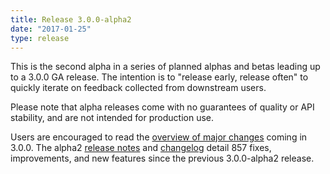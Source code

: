 ```yaml
---
title: Release 3.0.0-alpha2
date: "2017-01-25"
type: release
---
```

<!---
  Licensed under the Apache License, Version 2.0 (the "License");
  you may not use this file except in compliance with the License.
  You may obtain a copy of the License at

   https://www.apache.org/licenses/LICENSE-2.0

  Unless required by applicable law or agreed to in writing, software
  distributed under the License is distributed on an "AS IS" BASIS,
  WITHOUT WARRANTIES OR CONDITIONS OF ANY KIND, either express or implied.
  See the License for the specific language governing permissions and
  limitations under the License. See accompanying LICENSE file.
-->

This is the second alpha in a series of planned alphas and betas leading up to a 3.0.0 GA release. The intention is to "release early, release often" to quickly iterate on feedback collected from downstream users.

Please note that alpha releases come with no guarantees of quality or API stability, and are not intended for production use.

Users are encouraged to read the [overview of major changes](https://hadoop.apache.org/docs/r3.0.0-alpha2/index.html) coming
in 3.0.0. The alpha2 [release notes](https://hadoop.apache.org/docs/r3.0.0-alpha2/hadoop-project-dist/hadoop-common/release/3.0.0-alpha2/RELEASENOTES.3.0.0-alpha2.html)
and [changelog](https://hadoop.apache.org/docs/r3.0.0-alpha2/hadoop-project-dist/hadoop-common/release/3.0.0-alpha2/CHANGES.3.0.0-alpha2.html) detail 857 fixes, improvements, and new features since the previous 3.0.0-alpha2 release.
